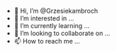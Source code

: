 - 👋 Hi, I’m @Grzesiekambroch
- 👀 I’m interested in ...
- 🌱 I’m currently learning ...
- 💞️ I’m looking to collaborate on ...
- 📫 How to reach me ...

<!---
Grzesiekambroch/Grzesiekambroch is a ✨ special ✨ repository because its `README.md` (this file) appears on your GitHub profile.
You can click the Preview link to take a look at your changes.
--->
